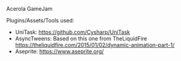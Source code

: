 Acerola GameJam


Plugins/Assets/Tools used:

- UniTask: https://github.com/Cysharp/UniTask
- AsyncTweens: Based on this one from TheLiquidFire https://theliquidfire.com/2015/01/02/dynamic-animation-part-1/
- Aseprite: https://www.aseprite.org/
